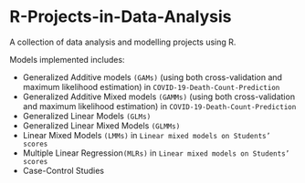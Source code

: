 # R-Projects-in-Data-Analysis
A collection of data analysis and modelling projects using R.

Models implemented includes:
- Generalized Additive models `(GAMs)` (using both cross-validation and maximum likelihood estimation) in `COVID-19-Death-Count-Prediction`
- Generalized Additive Mixed models `(GAMMs)` (using both cross-validation and maximum likelihood estimation)  in `COVID-19-Death-Count-Prediction`
- Generalized Linear Models `(GLMs)`
- Generalized Linear Mixed Models `(GLMMs)`
- Linear Mixed Models `(LMMs)` in `Linear mixed models on Students’ scores`
- Multiple Linear Regression`(MLRs)` in `Linear mixed models on Students’ scores`
- Case-Control Studies
